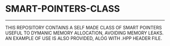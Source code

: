 # SMART-POINTERS-CLASS
------------------------------------------------------------------------------------------------------------
THIS REPOSITORY CONTAINS A SELF MADE CLASS OF SMART POINTERS USEFUL TO DYMANIC MEMORY ALLOCATION, AVOIDING MEMORY LEAKS. AN EXAMPLE OF USE IS ALSO PROVIDED, ALOG WITH .HPP HEADER FILE.
